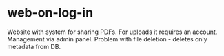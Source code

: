 # web-on-log-in
Website with system for sharing PDFs. For uploads it requires an account. Management via admin panel. Problem with file deletion - deletes only metadata from DB.
